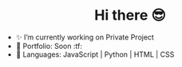 <H1 align="center">Hi there 😎</H1>
  
- ✨ I’m currently working on Private Project   
- 🛒 Portfolio: Soon :tf:
- 📐 Languages: JavaScript | Python | HTML | CSS 
